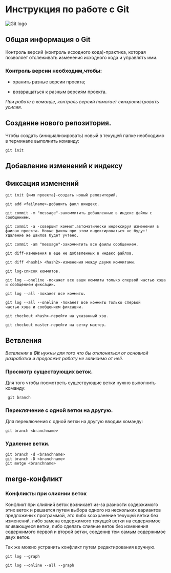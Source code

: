 # **Инструкция по работе с Git**

![Git logo](git.png)

## Общая информация о Git

Контроль версий (контроль исходного кода)-практика, которая позволяет отслеживать изменения исходного кода и управлять ими.

### Контроль версии необходим,чтобы:

* хранить разные версии проекта;

* возвращаться к разным версиям проекта.

*При работе в команде, контроль версий помогает синхронизтровать усилия.*



## Создание нового репозитория.

Чтобы создать (инициализировать) новый в текущей папке необходимо в терминале выполнить команду:

    git init

## Добавление изменений к индексу

## Фиксация изменений

    git init {имя проекта}-создать новый репозиторий.

    git add <failname>-добавить фаил виндекс.

    git commit -m "message"-закоммитить добавленные в индекс файлы с сообщением.

    git commit -a -совершит коммит,автоматически индексируя изменения в фаилах проекта. Новые фаилы при этом индексироваться не будут! Удаление же фаилов будет учтено.
    
    git commit -am "message"-закоммитить все фаилы сообщением.

    git diff-изменения в еще не добавленных в индекс файлов.

    git diff <hash1> <hash2>-изменения между двумя коммитами.
    
    git log-список коммитов.

    git log --oneline -покажет все ваши коммиты только спервой частью хэша и сообщением фиксации.

    git log --all -покажет все коммиты.

    git log --all --oneline -покажет все коммиты только спервой 
    частью хэша и сообщением фиксации.

    git checkout <hash>-перейти на указанный хэш.

    git checkout master-перейти на ветку мастер.

 ## Ветвления
 *Ветвления в __Git__ нужны для того что бы отклониться от основной разработки и продолжит работу не зависимо от неё.*
 

 ### Просмотр существующих веток.

 Для того чтобы посмотреть существующие ветки нужно выполнить команду:
 
     git branch
     
### Переклячение с одной ветки на другую.
Для переключения с одной ветки на другую вводим команду:

    git branch <branchname>
### Удаление ветки.
    git branch -d <branchname>
    git branch -D <branchname>
    git metge <branchname>

   ## merge-конфликт

 ### Конфликты при слиянии веток
 Конфликт при слияний веток возникает из-за разности содержимого этих веток и решается путем выбора одного из нескольких вариантов предложеных программой, это либо sсохранение текущей ветки без изменений, либо замена содержимого текущей ветки на содержимое вливающуеся ветки, либо сделать слияние веток без изменения содержимого первой и второй ветки, соеденив тем самым содержимое двух веток. 

  Так же можно устранить конфликт путем редактирования вручную.



    git log --graph

    git log --online --all --graph
